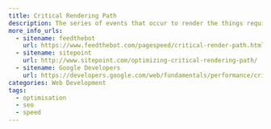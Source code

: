 ```yaml
---
title: Critical Rendering Path
description: The series of events that occur to render the things required for just the initial view of that webpage.
more_info_urls: 
  - sitename: feedthebot
    url: https://www.feedthebot.com/pagespeed/critical-render-path.html
  - sitename: sitepoint
    url: http://www.sitepoint.com/optimizing-critical-rendering-path/
  - sitename: Google Developers
    url: https://developers.google.com/web/fundamentals/performance/critical-rendering-path/
categories: Web Development
tags: 
  - optimisation
  - seo 
  - speed 
---
```

